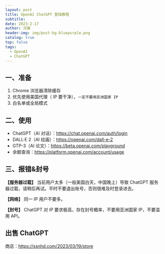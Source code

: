 ```yaml
---
layout: post
title: OpenAI ChatGPT 登陆教程
subtitle: 
date: 2023-2-17
author: 河東
header-img: img/post-bg-bluepurple.png
catalog: true
top: false
tags:
  - OpenAI
  - ChatGPT
---
```


## 一、准备

1. Chrome 浏览器清除缓存
2. 优先使用美国代理（ IP 要干净），`一定不要用亚洲国家 IP`
3. 白名单或全局模式

## 二、使用

- ChatGPT（AI 对话）：<https://chat.openai.com/auth/login>
- DALL·E 2（AI 绘画）：<https://openai.com/dall-e-2>
- GTP-3（AI 论文）：<https://beta.openai.com/playground>
- 余额查询：<https://platform.openai.com/account/usage>

## 三、报错&封号

**【服务器过载】** 当前用户太多（一般美国白天，中国晚上）导致 ChatGPT 服务器过载，请稍后再试。平时不要退出账号，否则很难及时登录进去。

**【网络】** 同一 IP 用户不要多。

**【封号】** ChatGPT 对 IP 要求极高，存在封号概率，不要用亚洲国家 IP，不要滥用 API。

## 出售 ChatGPT

商店：<https://ssnhd.com/2023/03/19/store>